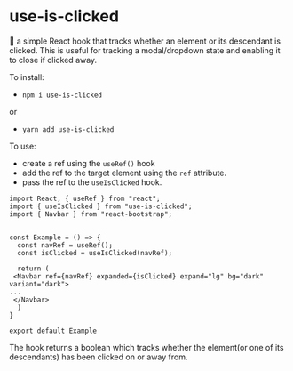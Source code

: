 # use-is-clicked

🎯 a simple React hook that tracks whether an element or its descendant is clicked. This is useful for tracking a modal/dropdown state and enabling it to close if clicked away.

To install:
- `npm i use-is-clicked`
  
or

- `yarn add use-is-clicked`

To use:

- create a ref using the `useRef()` hook
- add the ref to the target element using the `ref` attribute.
- pass the ref to the `useIsClicked` hook.
  
```js/** @jsx jsx */
import React, { useRef } from "react";
import { useIsClicked } from "use-is-clicked";
import { Navbar } from "react-bootstrap";


const Example = () => {
  const navRef = useRef();
  const isClicked = useIsClicked(navRef);

  return (
 <Navbar ref={navRef} expanded={isClicked} expand="lg" bg="dark" variant="dark">
...
 </Navbar>
  )
}

export default Example
```

The hook returns a boolean which tracks whether the element(or one of its descendants) has been clicked on or away from.
